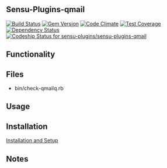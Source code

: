 ## Sensu-Plugins-qmail

[![Build Status](https://travis-ci.org/sensu-plugins/sensu-plugins-qmail.svg?branch=master)](https://travis-ci.org/sensu-plugins/sensu-plugins-qmail)
[![Gem Version](https://badge.fury.io/rb/sensu-plugins-qmail.svg)](http://badge.fury.io/rb/sensu-plugins-qmail)
[![Code Climate](https://codeclimate.com/github/sensu-plugins/sensu-plugins-qmail/badges/gpa.svg)](https://codeclimate.com/github/sensu-plugins/sensu-plugins-qmail)
[![Test Coverage](https://codeclimate.com/github/sensu-plugins/sensu-plugins-qmail/badges/coverage.svg)](https://codeclimate.com/github/sensu-plugins/sensu-plugins-qmail)
[![Dependency Status](https://gemnasium.com/sensu-plugins/sensu-plugins-qmail.svg)](https://gemnasium.com/sensu-plugins/sensu-plugins-qmail)
[ ![Codeship Status for sensu-plugins/sensu-plugins-qmail](https://codeship.com/projects/7d410f40-e948-0132-e56d-26b28b7b5489/status?branch=master)](https://codeship.com/projects/82926)

## Functionality

## Files
 * bin/check-qmailq.rb

## Usage

## Installation

[Installation and Setup](https://github.com/sensu-plugins/documentation/blob/master/user_docs/installation_instructions.md)

## Notes

